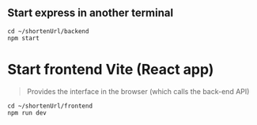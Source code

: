## Start express in another terminal

```
cd ~/shortenUrl/backend
npm start
```

# Start frontend Vite (React app)

> Provides the interface in the browser (which calls the back-end API)

```
cd ~/shortenUrl/frontend
npm run dev
```
